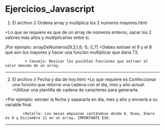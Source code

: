 # Ejercicios_Javascript

1. El archivo // Ordena array y multiplica los 2 numeros mayores.html

+Lo que se requiere es que de un array de números enteros, sacar los 2 valores más altos y multiplicarlos entre si.

¡Por ejemplo: arrayDeNumeros[9,3,1,8,-5,-2,7]
              +Debes extraer el 9 y el 8 que son los mayores y hacer una función multiplicar que daría 73.
              
             + Consejo: Revisar las posibles funciones que extraer el valor máximo de un array. 
              

------------------------------------------------------------------------------------------------------------------------------------------

2. El archivo // Fecha y dia de hoy.html
+Lo que requiere es Confeccionar una función que retorne una cadena con el día, mes y año actual. 
+Utilizar una plantilla de cadena de caracteres para generarla.

+Por ejemplo: extraer la fecha y separarla en dia, mes y año y enviarla a su variable final.

            +Detalle: Los meses empiezan contándose desde 0. Osea, Enero es 0 y Diciembre 11 en un array, IMPORTANTE ESO.
            
-------------------------------------------------------------------------------------------------------------------------------------------
